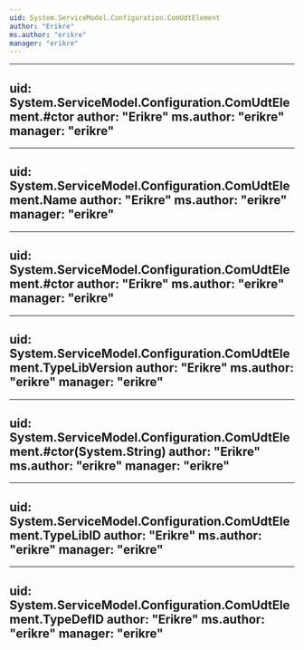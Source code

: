 ```yaml
---
uid: System.ServiceModel.Configuration.ComUdtElement
author: "Erikre"
ms.author: "erikre"
manager: "erikre"
---
```


---
uid: System.ServiceModel.Configuration.ComUdtElement.#ctor
author: "Erikre"
ms.author: "erikre"
manager: "erikre"
---

---
uid: System.ServiceModel.Configuration.ComUdtElement.Name
author: "Erikre"
ms.author: "erikre"
manager: "erikre"
---

---
uid: System.ServiceModel.Configuration.ComUdtElement.#ctor
author: "Erikre"
ms.author: "erikre"
manager: "erikre"
---

---
uid: System.ServiceModel.Configuration.ComUdtElement.TypeLibVersion
author: "Erikre"
ms.author: "erikre"
manager: "erikre"
---

---
uid: System.ServiceModel.Configuration.ComUdtElement.#ctor(System.String)
author: "Erikre"
ms.author: "erikre"
manager: "erikre"
---

---
uid: System.ServiceModel.Configuration.ComUdtElement.TypeLibID
author: "Erikre"
ms.author: "erikre"
manager: "erikre"
---

---
uid: System.ServiceModel.Configuration.ComUdtElement.TypeDefID
author: "Erikre"
ms.author: "erikre"
manager: "erikre"
---
